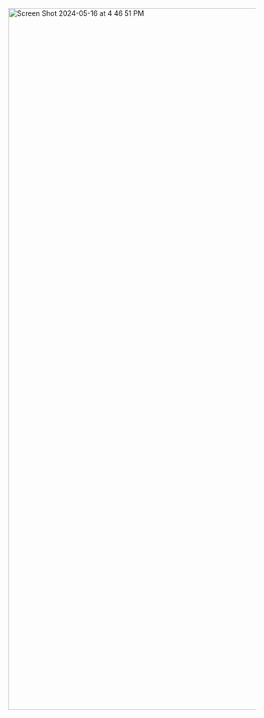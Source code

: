 <img width="1428" alt="Screen Shot 2024-05-16 at 4 46 51 PM" src="https://github.com/AliceGonzalez/MoneyManagementApp/assets/144973566/f661b22a-eb28-4037-aa06-9db9163372b2">
